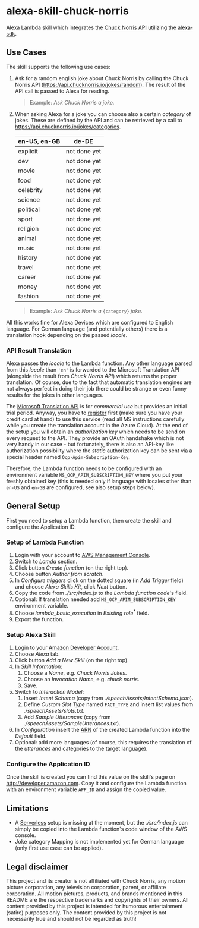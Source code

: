 # alexa-skill-chuck-norris

Alexa Lambda skill which integrates the [Chuck Norris API](https://api.chucknorris.io) utilizing the
[alexa-sdk](https://github.com/alexa/alexa-skills-kit-sdk-for-nodejs).

## Use Cases

The skill supports the following use cases: 

1. Ask for a random english joke about Chuck Norris by calling the Chuck Norris API
   (https://api.chucknorris.io/jokes/random). The result of the API call is passed to Alexa for reading.
   
   > Example: _Ask Chuck Norris a joke._
2. When asking Alexa for a joke you can choose also a certain _category_ of jokes. These are defined by the API
   and can be retrieved by a call to https://api.chucknorris.io/jokes/categories.
   
   |en-US, en-GB|de-DE|
   |---|---|
   |explicit|not done yet|
   |dev|not done yet|
   |movie|not done yet|
   |food|not done yet|
   |celebrity|not done yet|
   |science|not done yet|
   |political|not done yet|
   |sport|not done yet|
   |religion|not done yet|
   |animal|not done yet|
   |music|not done yet|
   |history|not done yet|
   |travel|not done yet|
   |career|not done yet|
   |money|not done yet|
   |fashion|not done yet|

   > Example: _Ask Chuck Norris a_ `{category}` _joke._

All this works fine for Alexa Devices which are configured to English language. For German language (and potentially others)
there is a translation hook depending on the passed _locale_.

### API Result Translation

Alexa passes the _locale_ to the Lambda function. Any other language parsed from this _locale_ than `'en'` is
forwarded to the Microsoft Translation API (alongside the result from _Chuck Norris API_) which returns the proper
translation. Of course, due to the fact that automatic translation engines are not always perfect in doing their job 
there could be strange or even funny results for the jokes in other languages.

The [Microsoft Translation API](https://www.microsoft.com/en-us/translator/translatorapi.aspx) is
for _commercial use_ but provides an initial trial period. Anyway, you have to
[register](https://www.microsoft.com/en-us/translator/getstarted.aspx) 
first (make sure you have your credit card at hand) to use this service (read all MS instructions carefully
while you create the translation account in the Azure Cloud). At the end of the setup you will obtain an _authorization key_
which needs to be send on every request to the API. They provide an OAuth handshake which
is not very handy in our case - but fortunately, there is also an API-key like authorization possibility where the
_static_ authorization key can be sent via a special header named `Ocp-Apim-Subscription-Key`.

Therefore, the Lambda function needs to be configured with an environment variable `MS_OCP_APIM_SUBSCRIPTION_KEY` where 
you put your freshly obtained key (this is needed only if language with locales other than `en-US` and `en-GB` are
configured, see also setup steps below).

## General Setup

First you need to setup a Lambda function, then create the skill and configure the Application ID.

### Setup of Lambda Function

1. Login with your account to [AWS Management Console](https://aws.amazon.com).
2. Switch to _Lamda_ section.
3. Click button _Create function_ (on the right top).
4. Choose button _Author from scratch_.
5. In _Configure triggers_ click on the dotted square (in _Add Trigger_ field) and choose _Alexa Skills Kit_, click _Next_ button.
6. Copy the code from _./src/index.js_ to the _Lambda function code_'s field.
7. Optional: If translation needed add `MS_OCP_APIM_SUBSCRIPTION_KEY` environment variable.
8. Choose _lambda_basic_execution_ in _Existing role<sup>*</sup>_ field.
9. Export the function.

### Setup Alexa Skill

1. Login to your [Amazon Developer Account](http://developer.amazon.com).
2. Choose _Alexa_ tab.
3. Click button _Add a New Skill_ (on the right top).
4. In _Skill Information_:
    1. Choose a _Name_, e.g. _Chuck Norris Jokes_.
    2. Choose an _Invocation Name_, e.g. _chuck norris_.
    3. Save.
5. Switch to _Interaction Model_:
    1. Insert _Intent Schema_ (copy from _./speechAssets/IntentSchema.json_).
    2. Define _Custom Slot Type_ named `FACT_TYPE` and insert list values from _./speechAssets/slots.txt_.
    3. Add _Sample Utterances_ (copy from _./speechAssets/SampleUtterances.txt_).
6. In _Configuration_ insert the [ARN](https://docs.aws.amazon.com/en_us/general/latest/gr/aws-arns-and-namespaces.html)
   of the created Lambda function into the _Default_ field.
7. Optional: add more languages (of course, this requires the translation of the _utterances_ and categories to the target language).

### Configure the Application ID

Once the skill is created you can find this value on the skill's page on http://developer.amazon.com. Copy it and
configure the Lambda function with an environment variable `APP_ID` and assign the copied value.

## Limitations

- A [Serverless](https://serverless.readme.io) setup is missing at the moment, but the _./src/index.js_ can simply be copied
into the Lambda function's code window of the AWS console.
- Joke category Mapping is not implemented yet for German language (only first use case can be applied).

## Legal disclaimer

This project and its creator is not affiliated with Chuck Norris, any motion picture corporation, any television
corporation, parent, or affiliate corporation. All motion pictures, products, and brands mentioned in this README
are the respective trademarks and copyrights of their owners. All content provided by this project is intended for
humorous entertainment (satire) purposes only. The content provided by this project is not necessarily true and
should not be regarded as truth!
